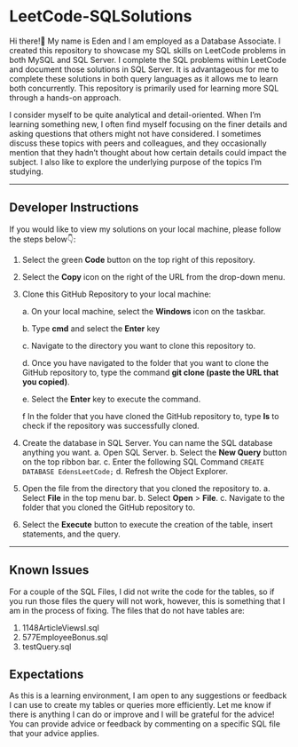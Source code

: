 # LeetCode-SQLSolutions

Hi there!👋 My name is Eden and I am employed as a Database Associate. I created this repository to showcase my SQL skills on LeetCode problems in both MySQL and SQL Server. I complete the SQL problems within LeetCode and document those solutions in SQL Server. It is advantageous for me to complete these solutions in both query languages as it allows me to learn both concurrently. This repository is primarily used for learning more SQL through a hands-on approach. 

I consider myself to be quite analytical and detail-oriented. When I’m learning something new, I often find myself focusing on the finer details and asking questions that others might not have considered. I sometimes discuss these topics with peers and colleagues, and they occasionally mention that they hadn’t thought about how certain details could impact the subject. I also like to explore the underlying purpose of the topics I’m studying.

---

## Developer Instructions

If you would like to view my solutions on your local machine, please follow the steps below👇: 
1. Select the green **Code** button on the top right of this repository.
2. Select the **Copy** icon on the right of the URL from the drop-down menu.
3. Clone this GitHub Repository to your local machine:
   
   a. On your local machine, select the **Windows** icon on the taskbar.
   
   b. Type **cmd** and select the **Enter** key
   
   c. Navigate to the directory you want to clone this repository to.
   
   d. Once you have navigated to the folder that you want to clone the GitHub repository to, type the command 
    **git clone (paste the URL that you copied)**.
   
   e. Select the **Enter** key to execute the command.
   
   f In the folder that you have cloned the GitHub repository to, type **ls** to check if the repository was
     successfully cloned.
   
5. Create the database in SQL Server. You can name the SQL database anything you want.
   a. Open SQL Server.
   b. Select the **New Query** button on the top ribbon bar.
   c. Enter the following SQL Command ```
                                      CREATE DATABASE EdensLeetCode;
                                       ```
   d. Refresh the Object Explorer.
6. Open the file from the directory that you cloned the repository to.
   a. Select **File** in the top menu bar.
   b. Select **Open** > **File**.
   c. Navigate to the folder that you cloned the GitHub repository to.
7. Select the **Execute** button to execute the creation of the table, insert statements, and the query.

---

## Known Issues
For a couple of the SQL Files, I did not write the code for the tables, so if you run those files the query will not work, however, this is something that I am in the process of fixing. The files that do not have tables are: 
1. 1148ArticleViewsI.sql
2. 577EmployeeBonus.sql
3. testQuery.sql 

## Expectations

As this is a learning environment, I am open to any suggestions or feedback I can use to create my tables or queries more efficiently. Let me know if there is anything I can do or improve and I will be grateful for the advice! You can provide advice or feedback by commenting on a specific SQL file that your advice applies.  
   
      
      

